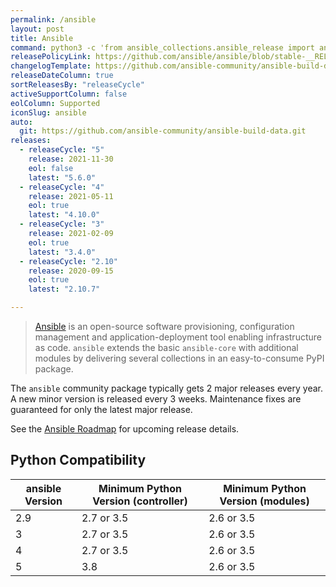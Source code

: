 ```yaml
---
permalink: /ansible
layout: post
title: Ansible
command: python3 -c 'from ansible_collections.ansible_release import ansible_version; print(ansible_version)'
releasePolicyLink: https://github.com/ansible/ansible/blob/stable-__RELEASE_CYCLE__/changelogs/CHANGELOG-v__RELEASE_CYCLE__.rst
changelogTemplate: https://github.com/ansible-community/ansible-build-data/blob/main/__RELEASE_CYCLE__/CHANGELOG-v__RELEASE_CYCLE__.rst
releaseDateColumn: true
sortReleasesBy: "releaseCycle"
activeSupportColumn: false
eolColumn: Supported
iconSlug: ansible
auto:
  git: https://github.com/ansible-community/ansible-build-data.git
releases:
  - releaseCycle: "5"
    release: 2021-11-30
    eol: false
    latest: "5.6.0"
  - releaseCycle: "4"
    release: 2021-05-11
    eol: true
    latest: "4.10.0"
  - releaseCycle: "3"
    release: 2021-02-09
    eol: true
    latest: "3.4.0"
  - releaseCycle: "2.10"
    release: 2020-09-15
    eol: true
    latest: "2.10.7"

---
```


> [Ansible](https://ansible.com) is an open-source software provisioning, configuration management and application-deployment tool enabling infrastructure as code. `ansible` extends the basic `ansible-core` with additional modules by delivering several collections in an easy-to-consume PyPI package.

The `ansible` community package typically gets 2 major releases every year. A new minor version is released every 3 weeks. Maintenance fixes are guaranteed for only the latest major release.

See the [Ansible Roadmap][roadmap] for upcoming release details.

[roadmap]: https://docs.ansible.com/ansible/devel/roadmap/ansible_roadmap_index.html

## Python Compatibility

| ansible Version | Minimum Python Version (controller) | Minimum Python Version (modules) |
|-----------------|-------------------------------------|----------------------------------|
| 2.9             | 2.7 or 3.5                          | 2.6 or 3.5                       |
| 3               | 2.7 or 3.5                          | 2.6 or 3.5                       |
| 4               | 2.7 or 3.5                          | 2.6 or 3.5                       |
| 5               | 3.8                                 | 2.6 or 3.5                       |
